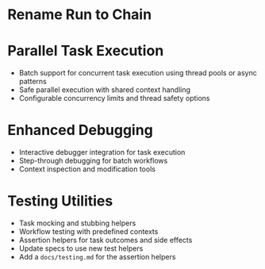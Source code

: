 # Rename Run to Chain

# Parallel Task Execution
- Batch support for concurrent task execution using thread pools or async patterns
- Safe parallel execution with shared context handling
- Configurable concurrency limits and thread safety options

# Enhanced Debugging
- Interactive debugger integration for task execution
- Step-through debugging for batch workflows
- Context inspection and modification tools

# Testing Utilities
- Task mocking and stubbing helpers
- Workflow testing with predefined contexts
- Assertion helpers for task outcomes and side effects
- Update specs to use new test helpers
- Add a `docs/testing.md` for the assertion helpers
